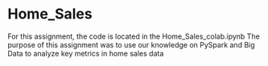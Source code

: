 # Home_Sales

For this assignment, the code is located in the Home_Sales_colab.ipynb
The purpose of this assignment was to use our knowledge on PySpark and Big Data to analyze key metrics in home sales data

